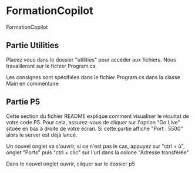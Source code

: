 # FormationCopilot
FormationCopilot

## Partie Utilities

Placez vous dans le dossier "utilities" pour accéder aux fichiers. Nous travailleront sur le fichier Program.cs

Les consignes sont spécifiées dans le fichier Program.cs dans la classe Main en commentaire

## Partie P5

Cette section du fichier README explique comment visualiser le résultat de votre code P5. Pour cela, assurez-vous de cliquer sur l'option "Go Live" située en bas à droite de votre écran. Si cette partie affiche "Port : 5500" alors le server est déjà lancé.

Un nouvel onglet va s'ouvrir, si ce n'est pas le cas, appuyez sur "ctrl + ù", onglet "Ports" puis "ctrl + clic" sur l'url dans la colone "Adresse transférée"

Dans le nouvel onglet ouvrir, cliquer sur le dossier p5 
